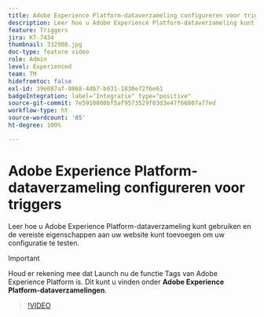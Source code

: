 ```yaml
---
title: Adobe Experience Platform-dataverzameling configureren voor triggers
description: Leer hoe u Adobe Experience Platform-dataverzameling kunt gebruiken en de vereiste eigenschappen aan uw website kunt toevoegen om uw configuratie te testen.
feature: Triggers
jira: KT-7434
thumbnail: 332908.jpg
doc-type: feature video
role: Admin
level: Experienced
team: TM
hidefromtoc: false
exl-id: 39e087af-0868-4db7-b031-1830e72f6e61
badgeIntegration: label="Integratie" type="positive"
source-git-commit: 7e5910000bf5af9573529f03d3e47f66807a77ed
workflow-type: ht
source-wordcount: '85'
ht-degree: 100%

---
```


# Adobe Experience Platform-dataverzameling configureren voor triggers

Leer hoe u Adobe Experience Platform-dataverzameling kunt gebruiken en de vereiste eigenschappen aan uw website kunt toevoegen om uw configuratie te testen.

>[!IMPORTANT]
>
> Houd er rekening mee dat Launch nu de functie Tags van Adobe Experience Platform is. Dit kunt u vinden onder **Adobe Experience Platform-dataverzamelingen**.

>[!VIDEO](https://video.tv.adobe.com/v/332908?quality=12&learn=on)
